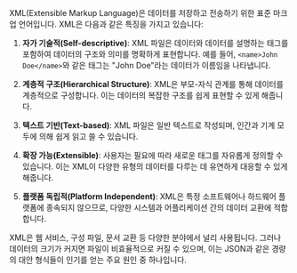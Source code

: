 XML(Extensible Markup Language)은 데이터를 저장하고 전송하기 위한 표준 마크업 언어입니다. XML은 다음과 같은 특징을 가지고 있습니다:

1. **자가 기술적(Self-descriptive)**: XML 파일은 데이터와 데이터를 설명하는 태그를 포함하여 데이터의 구조와 의미를 명확하게 표현합니다. 예를 들어, `<name>John Doe</name>`와 같은 태그는 "John Doe"라는 데이터가 이름임을 나타냅니다.
    
2. **계층적 구조(Hierarchical Structure)**: XML은 부모-자식 관계를 통해 데이터를 계층적으로 구성합니다. 이는 데이터의 복잡한 구조를 쉽게 표현할 수 있게 해줍니다.
    
3. **텍스트 기반(Text-based)**: XML 파일은 일반 텍스트로 작성되며, 인간과 기계 모두에 의해 쉽게 읽고 쓸 수 있습니다.
    
4. **확장 가능(Extensible)**: 사용자는 필요에 따라 새로운 태그를 자유롭게 정의할 수 있습니다. 이는 XML이 다양한 유형의 데이터를 다루는 데 유연하게 대응할 수 있게 해줍니다.
    
5. **플랫폼 독립적(Platform Independent)**: XML은 특정 소프트웨어나 하드웨어 플랫폼에 종속되지 않으므로, 다양한 시스템과 어플리케이션 간의 데이터 교환에 적합합니다.
    

XML은 웹 서비스, 구성 파일, 문서 교환 등 다양한 분야에서 널리 사용됩니다. 그러나 데이터의 크기가 커지면 파일이 비효율적으로 커질 수 있으며, 이는 JSON과 같은 경량의 대안 형식들이 인기를 얻는 주요 원인 중 하나입니다.

